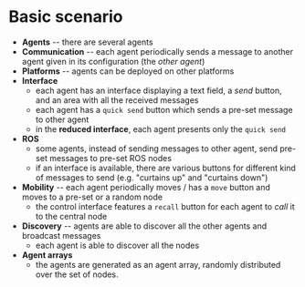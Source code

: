 # Basic scenario


* **Agents** -- there are several agents
* **Communication** -- each agent periodically sends a message to another agent given in its configuration (the *other agent*)
* **Platforms** -- agents can be deployed on other platforms
* **Interface**
	* each agent has an interface displaying a text field, a *send* button, and an area with all the received messages
	* each agent has a `quick send` button which sends a pre-set message to other agent
	* in the **reduced interface**, each agent presents only the `quick send`
* **ROS**
	* some agents, instead of sending messages to other agent, send pre-set messages to pre-set ROS nodes
	* if an interface is available, there are various buttons for different kind of messages to send (e.g. "curtains up" and "curtains down")
* **Mobility** -- each agent periodically moves / has a `move` button and moves to a pre-set or a random node
	* the control interface features a `recall` button for each agent to *call* it to the central node
* **Discovery** -- agents are able to discover all the other agents and broadcast messages
	* each agent is able to discover all the nodes
* **Agent arrays**
	* the agents are generated as an agent array, randomly distributed over the set of nodes. 


